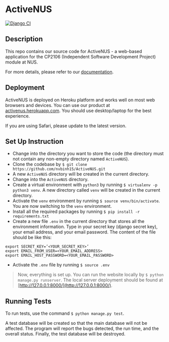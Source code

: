 # ActiveNUS

[![Django CI](https://github.com/nvbinh15/ActiveNUS/actions/workflows/django.yml/badge.svg?branch=main)](https://github.com/nvbinh15/ActiveNUS/actions/workflows/django.yml)

## Description
This repo contains our source code for ActiveNUS - a web-based application for the CP2106 (Independent Software Development Project) module at NUS.

For more details, please refer to our [documentation](https://nvbinh15.github.io/ActiveNUS/).

## Deployment
ActiveNUS is deployed on Heroku platform and works well on most web browsers and devices. You can use our product at [activenus.herokuapp.com](https://activenus.herokuapp.com/). You should use desktop/laptop for the best experience.

If you are using Safari, please update to the latest version.

## Set Up Instruction

* Change into the directory you want to store the code (the directory must not contain any non-empty directory named `ActiveNUS`).
* Clone the codebase by `$ git clone https://github.com/nvbinh15/ActiveNUS.git`
* A new `ActiveNUS` directory will be created in the current directory.
* Change into the `ActiveNUS` directory.
* Create a virtual environment with `python3` by running `$ virtualenv -p python3 venv`. A new directory called `venv` will be created in the current directory.
* Activate the `venv` environment by running `$ source venv/bin/activate`. You are now switching to the `venv` environment.
* Install all the required packages by running `$ pip install -r requirements.txt`
* Create a new file `.env` in the current directory that stores all the environment information. Type in your secret key (django secret key), your email address, and your email password. The content of the file should be like this:

```
export SECRET_KEY=’<YOUR_SECRET_KEY>’
export EMAIL_FROM_USER=<YOUR_EMAIL_ADDRESS>
export EMAIL_HOST_PASSWORD=<YOUR_EMAIL_PASSWORD>
```

* Activate the `.env` file by running `$ source .env`

> Now, everything is set up. You can run the website locally by `$ python manage.py runserver`. The local server deployment should be found at [http://127.0.0.1:8000/](http://127.0.0.1:8000/).

## Running Tests

To run tests, use the command `$ python manage.py test`.

A test database will be created so that the main database will not be affected. The program will report the bugs detected, the run time, and the overall status. Finally, the test database will be destroyed.
